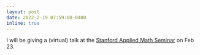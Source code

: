 ```yaml
---
layout: post
date: 2022-2-19 07:59:00-0400
inline: true
---
```


I will be giving a (virtual) talk at the [Stanford Applied Math Seminar](https://mathematics.stanford.edu/events/applied-math) on Feb 23.